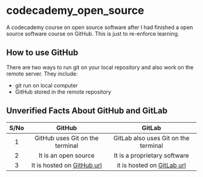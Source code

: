 # codecademy_open_source
A codecademy course on open source software after I had finished a open source software course on GitHub. This is just to re-enforce learning.

## How to use GitHub 
There are two ways to run git on your local repository and also work on the remote server. They include:
- git run on local computer
- GitHub stored in the remote repository

## Unverified Facts About GitHub and GitLab
|S/No|GitHub|GitLab|
|:---:|:---:|:---:|
|1|GitHub uses Git on the terminal|GitLab also uses Git on the terminal|
|2|It is an open source|It is a proprietary software|
|3|It is hosted on [GitHub url](https://github.com)|it is hosted on [GitLab url](https:gitlab.com)|